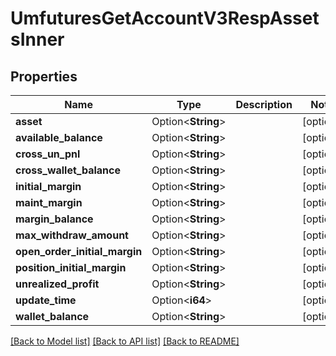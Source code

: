 # UmfuturesGetAccountV3RespAssetsInner

## Properties

Name | Type | Description | Notes
------------ | ------------- | ------------- | -------------
**asset** | Option<**String**> |  | [optional]
**available_balance** | Option<**String**> |  | [optional]
**cross_un_pnl** | Option<**String**> |  | [optional]
**cross_wallet_balance** | Option<**String**> |  | [optional]
**initial_margin** | Option<**String**> |  | [optional]
**maint_margin** | Option<**String**> |  | [optional]
**margin_balance** | Option<**String**> |  | [optional]
**max_withdraw_amount** | Option<**String**> |  | [optional]
**open_order_initial_margin** | Option<**String**> |  | [optional]
**position_initial_margin** | Option<**String**> |  | [optional]
**unrealized_profit** | Option<**String**> |  | [optional]
**update_time** | Option<**i64**> |  | [optional]
**wallet_balance** | Option<**String**> |  | [optional]

[[Back to Model list]](../README.md#documentation-for-models) [[Back to API list]](../README.md#documentation-for-api-endpoints) [[Back to README]](../README.md)


